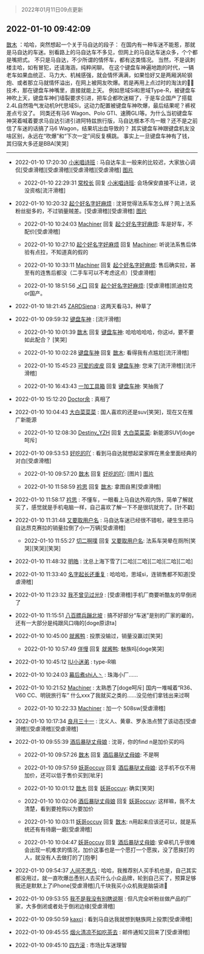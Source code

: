 > 2022年01月11日09点更新
<link rel="stylesheet" href="https://cdn.jsdelivr.net/gh/taotie6/sampleJSON@main/css/photo_show.css">
<meta name="referrer" content="no-referrer" />


 ## 2022-01-10 09:42:09 

 [㪚木](https://www.coolapk.com/feed/32717916?shareKey=NmQ2NDdlMDdkMDBjNjFkYjkxYjY~) ：哈哈，突然想起一个关于马自达的段子：
在国内有一种车迷不能惹，那就是马自达的车迷。别看路上的马自达车不多见，但网上的马自达车迷众多，个个都是嘴把式。
不只是马自达，不少所谓的情怀车，都有这类情况。
当然，不是讽刺楼主哈，如有冒犯，还请海涵，纯粹闲聊。
在这个键盘车神遍地跑的时代<!--break-->，一辆老车如果血统正、马力大、机械感强，就会情怀满满，如果恰好又是两厢涡轮钢炮、或者那立马就情怀溢出，在网上被网友吹爆。若是再用上点过时的淘汰的🐂🍺技术，那在键盘车神嘴里，直接就能上天。
例如思域Si和思域Type-R，被键盘车神吹上天，键盘车神们墙裂要求引进，把车企都吹迷糊了，于是车企国产了搭载2.4L自然吸气发动机9代思域Si，这动力配置被键盘车神吹爆，最后结果呢？裤衩差点亏没了。
同类还有马6 Wagon、Polo GTI、速腾GLI等。为什么当初键盘车神哭着喊着要求马自达引进引进阿特兹旅行版，马自达根本不鸟一眼？还不是之前信了车迷的话搞了马6 Wagon，结果坑出血导致的？
其实键盘车神跟键盘机友没啥区别，永远在“吹爆”和“下次一定”间反复横跳。
事实上一旦键盘车神有了钱，其归宿大多还是BBA[笑哭] 

<div class="album">
</div>

 ------- 

- 2022-01-10 17:20:30 [小米唱诗班](uid=2921847) : 马自达车主一般来的比较迟，大家放心调侃[受虐滑稽][受虐滑稽][受虐滑稽][受虐滑稽] [图片](http://image.coolapk.com/picture/2021/0331/16/741843_1c117924_8673_9753@750x750.gif)

    - 2022-01-10 22:29:31 [常校长](uid=4612147) 回复 [小米唱诗班](uid=2921847): 会场保安直接不让进，说没资格[流汗滑稽] 

- 2022-01-10 10:20:32 [起个好名字好麻烦](uid=1758175) : 沈哥觉得法系车怎么样？网上法系粉丝挺多的，不过销量贼差。[受虐滑稽][受虐滑稽] [图片](http://image.coolapk.com/feed/2022/0110/10/1758175_84cd2d23_1231_1838_884@344x316.jpeg)

    - 2022-01-10 10:24:03 [Machiner](uid=3114536) 回复 [起个好名字好麻烦](uid=1758175): 车是好车，不配价[受虐滑稽] 

    - 2022-01-10 10:27:10 [起个好名字好麻烦](uid=1758175) 回复 [Machiner](uid=3114536): 听说法系售后体验有点拉，不知道真的假的 

    - 2022-01-10 10:33:11 [Machiner](uid=3114536) 回复 [起个好名字好麻烦](uid=1758175): 售后确实拉，甚至有的连售后都没（二手车可以不考虑这点）[受虐滑稽] 

    - 2022-01-10 18:51:56 [乄囗](uid=759206) 回复 [起个好名字好麻烦](uid=1758175): [受虐滑稽]凯迪拉克or国产。 

- 2022-01-10 18:21:45 [ZARDSiena](uid=2464937) : 这两天看马3，种草了 

- 2022-01-10 09:59:32 [键盘车神](uid=1859955) : [流汗滑稽] 

    - 2022-01-10 10:01:39 [㪚木](uid=1081091) 回复 [键盘车神](uid=1859955): 哈哈哈哈哈，你这id，要不要如此配合？ [笑哭] 

    - 2022-01-10 10:02:28 [键盘车神](uid=1859955) 回复 [㪚木](uid=1081091): 看得我有点尴尬[流汗滑稽] 

    - 2022-01-10 15:45:23 [可爱的皮皮](uid=2163021) 回复 [键盘车神](uid=1859955): 您来了[流汗滑稽][流汗滑稽] 

    - 2022-01-10 16:43:43 [一加工具箱](uid=2758349) 回复 [键盘车神](uid=1859955): 笑抽我了 

- 2022-01-10 15:12:20 [Doctor余](uid=1383402) : 真相了 

- 2022-01-10 10:04:43 [大白菜菜菜](uid=2081020) : 国人喜欢的还是suv[笑哭]，现在又在推广新能源 

    - 2022-01-10 12:08:30 [Destiny_YZH](uid=424012) 回复 [大白菜菜菜](uid=2081020): 新能源SUV[doge呵斥] 

- 2022-01-10 09:53:53 [好吃的吖](uid=697428) : 看到马自达就想起梁家辉在黑金里面经典的对白[受虐滑稽] 

    - 2022-01-10 09:57:20 [㪚木](uid=1081091) 回复 [好吃的吖](uid=697428): [图片] [图片](http://image.coolapk.com/feed/2022/0109/21/1081091_b5db96bf_4563_7224_653@502x281.gif)

    - 2022-01-10 11:58:59 [衿思](uid=5320859) 回复 [㪚木](uid=1081091): 拿图自黑[受虐滑稽] 

- 2022-01-10 11:58:17 [衿思](uid=5320859) : 不懂车，一眼看上马自达外观内饰，简单了解就买了，感觉就是手机电脑一样，自己喜欢了解一下不是很坑就完了。[针不戳] 

- 2022-01-10 11:31:48 [又要取用户名](uid=4165690) : 马自达车迷已经很不错啦，硬生生把马自达昂克赛拉的销量拉倒了小一万辆[受虐滑稽] 

    - 2022-01-10 11:55:27 [切二啊噗](uid=2920558) 回复 [又要取用户名](uid=4165690): 法系车哭晕在厕所[笑哭][笑哭][笑哭] 

- 2022-01-10 11:48:32 [明皓](uid=1682514) : 沈总上海下雪了[二哈][二哈][二哈][二哈][二哈] 

- 2022-01-10 11:33:40 [名字起长还重复](uid=485854) : 哈哈哈，思域si，连销售都不知道[受虐滑稽] 

- 2022-01-10 11:23:32 [我不曾见过光9](uid=1784401) : [受虐滑稽]手机厂商要听酷友的早倒闭了 

- 2022-01-10 11:15:51 [八百膘兵蹦北坡](uid=1105274) : 搞不好部分“车迷”是别的厂家的雇的，还有一大部分是纯跟风口嗨的[doge原谅ta] 

- 2022-01-10 10:45:00 [就酱鸭](uid=632404) : 投票没输过，销量没赢过[笑哭] 

    - 2022-01-10 10:57:49 [佯慢](uid=888105) 回复 [就酱鸭](uid=632404): 魅族吗[doge笑哭] 

- 2022-01-10 10:45:12 [IU小迷弟](uid=2571083) : type-R嘛 

- 2022-01-10 10:24:03 [幕后煮shi人丶](uid=1067340) : 珠海小厂…… 

- 2022-01-10 10:21:52 [Machiner](uid=3114536) : 太熟悉了[doge呵斥]
国内一堆喊着“R36、V60 CC、明锐旅行车”
什么xxx了我就买之类的……没见他们拿钱出来过啊 

    - 2022-01-10 10:22:33 [Machiner](uid=3114536) : 加一个 508sw[受虐滑稽] 

- 2022-01-10 10:17:34 [良月三十一](uid=2602647) : 沈义人、黄章、罗永浩点赞了该动态[受虐滑稽][受虐滑稽][受虐滑稽] 

- 2022-01-10 09:55:39 [酒后暴哒丈母娘](uid=958361) : 沈哥，你的find n是加价买的吗 

    - 2022-01-10 09:57:26 [㪚木](uid=1081091) 回复 [酒后暴哒丈母娘](uid=958361): 不是啊 

    - 2022-01-10 09:57:59 [妖哥occuy](uid=1388591) 回复 [酒后暴哒丈母娘](uid=958361): 这手机不仅不用加价，还可以低于售价买到[呲牙] 

    - 2022-01-10 10:01:12 [㪚木](uid=1081091) 回复 [妖哥occuy](uid=1388591): 确实[笑哭] 

    - 2022-01-10 10:02:06 [酒后暴哒丈母娘](uid=958361) 回复 [妖哥occuy](uid=1388591): 这样嘛，我不太清楚，看到要抢购以为要加价 

    - 2022-01-10 10:03:11 [妖哥occuy](uid=1388591) 回复 [㪚木](uid=1081091): n用起来应该还可以，就是系统还有有待磨一磨[受虐滑稽] 

    - 2022-01-10 10:04:47 [妖哥occuy](uid=1388591) 回复 [酒后暴哒丈母娘](uid=958361): 安卓机几乎很难会出现一机难求的情况，加价这事也是一个愿打一个愿挨，没了愿挨打的人，就没有人去做打的了[抱拳] 

- 2022-01-10 09:54:37 [人间不思凡](uid=2080265) : 哈哈，我推荐别人买手机也是，自己其实都没用过，就一直吹爆怂恿别人去买什么小众品牌，轮到自己买了，预算足够我还是默默上了iPhone[受虐滑稽]几千块我买小众机我是脑袋进💩 

- 2022-01-10 09:53:55 [我不是我没有别瞎说啊](uid=2231912) : 但凡完全听粉丝做产品的厂家，大多倒闭或者处于倒闭边缘[受虐滑稽] 

- 2022-01-10 09:50:59 [kaxcj](uid=1172252) : 看到马自达我就想到魅族网上投票[受虐滑稽] 

- 2022-01-10 09:45:55 [烟火清凉不如吃茶去](uid=4279524) : 邮件通知又回来了[受虐滑稽] 

- 2022-01-10 09:45:10 [四方滚](uid=851755) : 市场比车迷理智 


